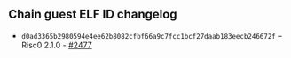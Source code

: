 ## Chain guest ELF ID changelog
  * `d0ad3365b2980594e4ee62b8082cfbf66a9c7fcc1bcf27daab183eecb246672f` – Risc0 2.1.0 - [#2477](https://github.com/vlayer-xyz/vlayer/pull/2477)
